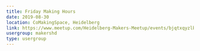 ```yaml
---
title: Friday Making Hours
date: 2019-08-30
location: CoMakingSpace, Heidelberg
link: https://www.meetup.com/Heidelberg-Makers-Meetup/events/bjqtxqyzlbnc/
usergroup: makershd
type: usergroup
---
```

